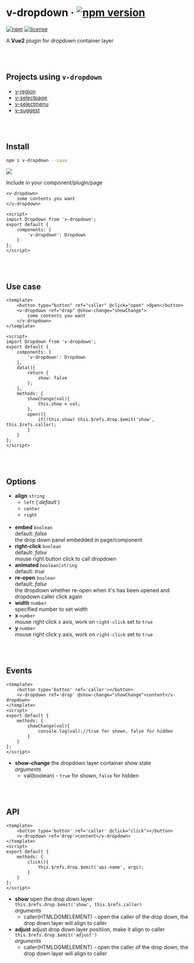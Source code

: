 # v-dropdown &middot; [![npm version](https://img.shields.io/npm/v/v-dropdown.svg)](https://www.npmjs.com/package/v-dropdown)
[![npm](https://img.shields.io/npm/dy/v-dropdown.svg)](https://www.npmjs.com/package/v-dropdown)
[![license](https://img.shields.io/badge/license-MIT-brightgreen.svg)](https://mit-license.org/)

A **Vue2** plugin for dropdown container layer





<br><br>

## Projects using `v-dropdown`

- [v-region](https://github.com/TerryZ/v-region)
- [v-selectpage](https://github.com/TerryZ/v-selectpage)
- [v-selectmenu](https://github.com/TerryZ/v-selectmenu)
- [v-suggest](https://github.com/TerryZ/v-suggest)

<br><br>

## Install

```bash
npm i v-dropdown --save
```

<a href="https://nodei.co/npm/v-dropdown/"><img src="https://nodei.co/npm/v-dropdown.png"></a>

Include in your component/plugin/page

```vue
<v-dropdown>
    some contents you want
</v-dropdown>

<script>
import Dropdown from 'v-dropdown';
export default {
    components: {
        'v-dropdown': Dropdown
    }
};
</script>
```

<br><br>

## Use case

```vue
<template>
    <button type="button" ref="caller" @click="open" >Open</button>
    <v-dropdown ref="drop" @show-change="showChange">
        some contents you want
    </v-dropdown>
</template>

<script>
import Dropdown from 'v-dropdown';
export default {
    components: {
        'v-dropdown': Dropdown
    },
    data(){
        return {
            show: false
        };
    },
    methods: {
        showChange(val){
            this.show = val;
        },
        open(){
            if(!this.show) this.$refs.drop.$emit('show', this.$refs.caller);
        }
    }
};
</script>
```

<br><br>

## Options

- **align** `string`  
    - `left` ( *default* )
    - `center`
    - `right`  
    <br>
- **embed** `boolean`  
default: *false*  
the drop down panel embedded in page/component  
- **right-click** `boolean`  
default: *false*  
mouse right button click to call dropdown  
- **animated** `boolean|string`  
default: *true*  
- **re-open** `boolean`  
default: *false*  
the dropdown whether re-open when it's has been opened and dropdown caller click again  
- **width** `number`  
specified number to set width  
- **x** `number`  
mouse right click x axis, work on `right-click` set to `true`
- **y** `number`  
mouse right click y axis, work on `right-click` set to `true`

<br><br>

## Events

```vue
<template>
    <button type='button' ref='caller'></button>
    <v-dropdown ref='drop' @show-change="showChange">content</v-dropdown>
</template>
<script>
export default {
    methods: {
        showChange(val){
            console.log(val);//true for shown, false for hidden
        }
    }
};
</script>
```

- **show-change** the dropdown layer container show state  
*arguments*  
    - val(boolean) - `true` for shown, `false` for hidden

<br><br>

## API

```vue
<template>
    <button type='button' ref='caller' @click="click"></button>
    <v-dropdown ref='drop'>content</v-dropdown>
</template>
<script>
export default {
    methods: {
        click(){
            this.$refs.drop.$emit('api-name', args);
        }
    }
};
</script>
```

- **show** open the drop down layer  
`this.$refs.drop.$emit('show', this.$refs.caller)`  
*arguments*  
    - caller(HTMLDOMELEMENT) - open the caller of the drop down, the drop down layer will align to caller  
- **adjust** adjust drop down layer positiion, make it align to caller  
`this.$refs.drop.$emit('adjust')`  
*arguments*  
    - caller(HTMLDOMELEMENT) - open the caller of the drop down, the drop down layer will align to caller  
